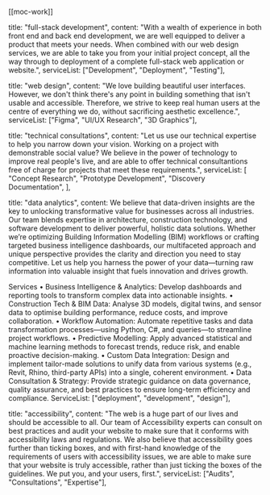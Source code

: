 [[moc-work]]

title: "full-stack development",
content:
"With a wealth of experience in both front end and back end development, we are well equipped to deliver a product that meets your needs. When combined with our web design services, we are able to take you from your initial project concept, all the way through to deployment of a complete full-stack web application or website.",
serviceList: ["Development", "Deployment", "Testing"],

title: "web design",
content:
"We love building beautiful user interfaces. However, we don't think there's any point in building something that isn't usable and accessible. Therefore, we strive to keep real human users at the centre of everything we do, without sacrificing aesthetic excellence.",
serviceList: ["Figma", "UI/UX Research", "3D Graphics"],

title: "technical consultations",
content:
"Let us use our technical expertise to help you narrow down your vision. Working on a project with demonstrable social value? We believe in the power of technology to improve real people's live, and are able to offer technical consultantions free of charge for projects that meet these requirements.",
serviceList: [
"Concept Research",
"Prototype Development",
"Discovery Documentation",
],

title: "data analytics",
content:
We believe that data-driven insights are the key to unlocking transformative value for businesses across all industries. Our team blends expertise in architecture, construction technology, and software development to deliver powerful, holistic data solutions. Whether we’re optimizing Building Information Modelling (BIM) workflows or crafting targeted business intelligence dashboards, our multifaceted approach and unique perspective provides the clarity and direction you need to stay competitive. Let us help you harness the power of your data—turning raw information into valuable insight that fuels innovation and drives growth.

Services
• Business Intelligence & Analytics: Develop dashboards and reporting tools to transform complex data into actionable insights.
• Construction Tech & BIM Data: Analyse 3D models, digital twins, and sensor data to optimise building performance, reduce costs, and improve collaboration.
• Workflow Automation: Automate repetitive tasks and data transformation processes—using Python, C#, and queries—to streamline project workflows.
• Predictive Modelling: Apply advanced statistical and machine learning methods to forecast trends, reduce risk, and enable proactive decision-making.
• Custom Data Integration: Design and implement tailor-made solutions to unify data from various systems (e.g., Revit, Rhino, third-party APIs) into a single, coherent environment.
• Data Consultation & Strategy: Provide strategic guidance on data governance, quality assurance, and best practices to ensure long-term efficiency and compliance.
ServiceList: ["deployment", "development", "design"],

title: "accessibility",
content:
"The web is a huge part of our lives and should be accessible to all. Our team of Accessibility experts can consult on best practices and audit your website to make sure that it conforms with accessibility laws and regulations. We also believe that accessibility goes further than ticking boxes, and with first-hand knowledge of the requirements of users with accessibility issues, we are able to make sure that your website is truly accessible, rather than just ticking the boxes of the guidelines. We put you, and your users, first.",
serviceList: ["Audits", "Consultations", "Expertise"],
